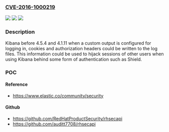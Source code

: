 ### [CVE-2016-1000219](https://cve.mitre.org/cgi-bin/cvename.cgi?name=CVE-2016-1000219)
![](https://img.shields.io/static/v1?label=Product&message=n%2Fa&color=blue)
![](https://img.shields.io/static/v1?label=Version&message=n%2Fa&color=blue)
![](https://img.shields.io/static/v1?label=Vulnerability&message=n%2Fa&color=brighgreen)

### Description

Kibana before 4.5.4 and 4.1.11 when a custom output is configured for logging in, cookies and authorization headers could be written to the log files. This information could be used to hijack sessions of other users when using Kibana behind some form of authentication such as Shield.

### POC

#### Reference
- https://www.elastic.co/community/security

#### Github
- https://github.com/RedHatProductSecurity/rhsecapi
- https://github.com/auditt7708/rhsecapi

